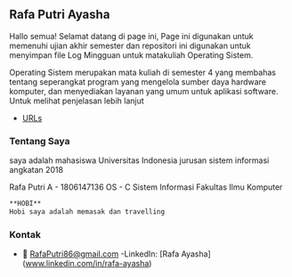 ## Rafa Putri Ayasha

Hallo semua! Selamat datang di page ini, 
Page ini digunakan untuk memenuhi ujian akhir semester dan repositori ini digunakan untuk menyimpan file Log Mingguan untuk matakuliah Operating Sistem.

Operating Sistem merupakan mata kuliah di semester 4 yang membahas tentang seperangkat program yang mengelola sumber daya hardware komputer, dan menyediakan layanan yang umum untuk aplikasi software. Untuk melihat penjelasan lebih lanjut 
- [URLs](https://rafaputri86.github.io/os201/URLs)

### Tentang Saya  
saya adalah mahasiswa Universitas Indonesia jurusan sistem informasi angkatan 2018

Rafa Putri A - 1806147136
OS - C
Sistem Informasi
Fakultas Ilmu Komputer

```markdown
**HOBI**
Hobi saya adalah memasak dan travelling 

```

### Kontak
- :e-mail: RafaPutri86@gmail.com
-LinkedIn: [Rafa Ayasha] (www.linkedin.com/in/rafa-ayasha)

